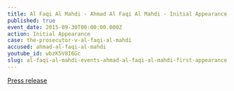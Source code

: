 ```yaml
---
title: Al Faqi Al Mahdi - Ahmad Al Faqi Al Mahdi - Initial Appearance
published: true
event_date: 2015-09-30T00:00:00.000Z
action: Initial Appearance
case: the-prosecutor-v-al-faqi-al-mahdi
accused: ahmad-al-faqi-al-mahdi
youtube_id: wbzK5V8I6Gc
slug: al-faqi-al-mahdi-events-ahmad-al-faqi-al-mahdi-first-appearance
---
```



[Press release](https://www.icc-cpi.int/Pages/item.aspx?name=pr1157)